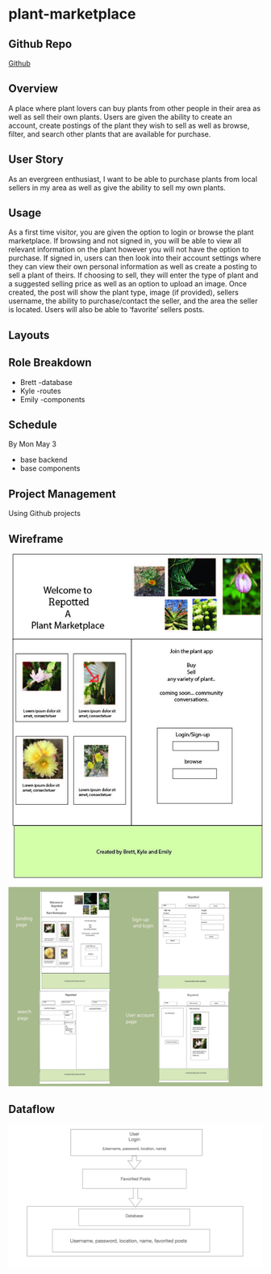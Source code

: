 # plant-marketplace


## Github Repo
[Github](https://github.com/bhfreeman/plant-marketplace)


## Overview
A place where plant lovers can buy plants from other people in their area as well as sell their own plants. Users are given the ability to create an account, create postings of the plant they wish to sell as well as browse, filter, and search other plants that are available for purchase. 


## User Story 
As an evergreen enthusiast, I want to be able to purchase plants from local sellers in my area as well as give the ability to sell my own plants.  


## Usage  
As a first time visitor, you are given the option to login or browse the plant marketplace. If browsing and not signed in, you will be able to view all relevant information on the plant however you will not have the option to purchase. If signed in, users can then look into their account settings where they can view their own personal information as well as create a posting to sell a plant of theirs. If choosing to sell, they will enter the type of plant and a suggested selling price as well as an option to upload an image. Once created, the post will show the plant type, image (if provided), sellers username, the ability to purchase/contact the seller, and the area the seller is located. Users will also be able to ‘favorite’ sellers posts. 


## Layouts


## Role Breakdown
- Brett
     -database
- Kyle
     -routes
- Emily
    -components


## Schedule
By Mon May 3
- base backend
- base components


## Project Management
Using Github projects


## Wireframe

![plant-marketplace](client/src/images/plant.jpg)
![plant-marketplace](client/src/images/wireframe.jpg)  

## Dataflow  

![data-flow](client/src/images/data-flow.png)